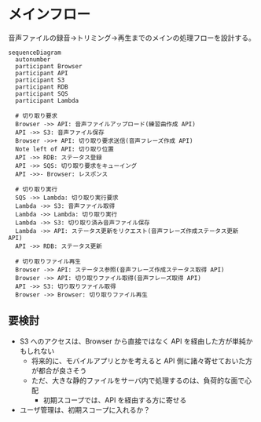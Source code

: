 # メインフロー

音声ファイルの録音->トリミング->再生までのメインの処理フローを設計する。

```mermaid
sequenceDiagram
  autonumber
  participant Browser
  participant API
  participant S3
  participant RDB
  participant SQS
  participant Lambda

  # 切り取り要求
  Browser ->> API: 音声ファイルアップロード(練習曲作成 API)
  API ->> S3: 音声ファイル保存
  Browser ->>+ API: 切り取り要求送信(音声フレーズ作成 API)
  Note left of API: 切り取り位置
  API ->> RDB: ステータス登録
  API ->> SQS: 切り取り要求をキューイング
  API ->>- Browser: レスポンス

  # 切り取り実行
  SQS ->> Lambda: 切り取り実行要求
  Lambda ->> S3: 音声ファイル取得
  Lambda ->> Lambda: 切り取り実行
  Lambda ->> S3: 切り取り済み音声ファイル保存
  Lambda ->> API: ステータス更新をリクエスト(音声フレーズ作成ステータス更新 API)
  API ->> RDB: ステータス更新

  # 切り取りファイル再生
  Browser ->> API: ステータス参照(音声フレーズ作成ステータス取得 API)
  Browser ->> API: 切り取りファイル取得(音声フレーズ取得 API)
  API ->> S3: 切り取りファイル取得
  Browser ->> Browser: 切り取りファイル再生
```

## 要検討

- S3 へのアクセスは、Browser から直接ではなく API を経由した方が単純かもしれない
  - 将来的に、モバイルアプリとかを考えると API 側に諸々寄せておいた方が都合が良さそう
  - ただ、大きな静的ファイルをサーバ内で処理するのは、負荷的な面で心配
    - 初期スコープでは、API を経由する方に寄せる
- ユーザ管理は、初期スコープに入れるか？

